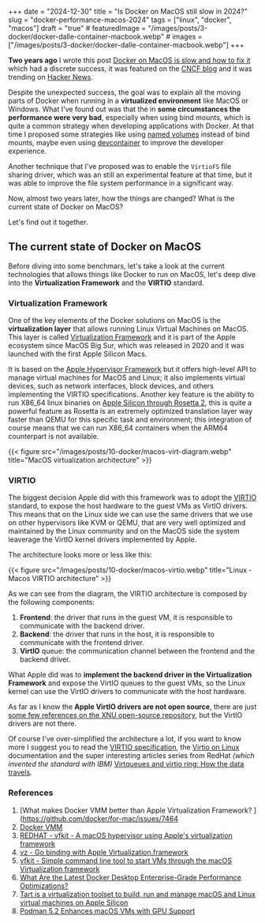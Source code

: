 +++
date = "2024-12-30"
title = "Is Docker on MacOS still slow in 2024?"
slug = "docker-performance-macos-2024"
tags = ["linux", "docker", "macos"]
draft = "true"
# featuredImage = "/images/posts/3-docker/docker-dalle-container-macbook.webp"
# images = ["/images/posts/3-docker/docker-dalle-container-macbook.webp"]
+++

**Two years ago** I wrote this post [Docker on MacOS is slow and how to fix it](https://www.paolomainardi.com/posts/docker-performance-macos/) which had a discrete success, it was featured on the [CNCF blog](https://www.cncf.io/blog/2023/02/02/docker-on-macos-is-slow-and-how-to-fix-it/) and it was trending on [Hacker News](https://news.ycombinator.com/item?id=34098367).

Despite the unexpected success, the goal was to explain all the moving parts of Docker when running in a **virtualized environment** like MacOS or Windows.
What I've found out was that the in **some circumstances the performance were very bad**, especially when using bind mounts, which is quite a common strategy when developing applications with Docker.
At that time I proposed some strategies like using [named volumes](https://www.paolomainardi.com/posts/docker-performance-macos/#volumes) instead of bind mounts, maybe even using [devcontainer](https://www.paolomainardi.com/posts/docker-performance-macos/#gui-editors--ide-users) to improve the developer experience.

Another technique that I've proposed was to enable the `VirtioFS` file sharing driver, which was an still an experimental feature at that time, but it was able to improve the file system performance in a significant way.

Now, almost two years later, how the things are changed? What is the current state of Docker on MacOS?

Let's find out it together.

## The current state of Docker on MacOS

Before diving into some benchmars, let's take a look at the current technologies that allows things like Docker to run on MacOS,
let's deep dive into the **Virtualization Framework** and the **VIRTIO** standard.

### Virtualization Framework

One of the key elements of the Docker solutions on MacOS is the **virtualization layer** that allows running Linux Virtual Machines on MacOS. This layer is called [Virtualization Framework](https://developer.apple.com/documentation/virtualization) and it is part of the Apple ecosystem since MacOS Big Sur, which was released in 2020 and it was launched with the first Apple Silicon Macs.

It is based on the [Apple Hypervisor Framework](https://developer.apple.com/documentation/hypervisor) but it offers high-level API to manage virtual machines for MacOS and Linux; it also implements virtual devices, such as network interfaces, block devices, and others implementing the VIRTIO specifications.
Another key feature is the ability to run X86_64 linux binaries on [Apple Silicon through Rosetta 2](https://developer.apple.com/documentation/virtualization/running_intel_binaries_in_linux_vms_with_rosetta), this is quite a powerful feature as Rosetta is an extremely optimized translation layer way faster than QEMU for this specific task and environment; this integration of course means that we can run X86_64 containers when the ARM64 counterpart is not available.

{{< figure src="/images/posts/10-docker/macos-virt-diagram.webp" title="MacOS virtualization architecture" >}}

### VIRTIO

The biggest decision Apple did with this framework was to adopt the [VIRTIO](https://docs.oasis-open.org/virtio/virtio/v1.1/csprd01/virtio-v1.1-csprd01.html) standard, to expose the host hardware to the guest VMs as VirtIO drivers.
This means that on the Linux side we can use the same drivers that we use on other hypervisors like KVM or QEMU, that are very well optimized and maintained by the Linux community and on the MacOS side the system leaverage the VirtIO kernel drivers implemented by Apple.

The architecture looks more or less like this:

{{< figure src="/images/posts/10-docker/macos-virtio.webp" title="Linux - Macos VIRTIO architecture" >}}

As we can see from the diagram, the VIRTIO architecture is composed by the following components:

1. **Frontend**: the driver that runs in the guest VM, it is responsible to communicate with the backend driver.
2. **Backend**: the driver that runs in the host, it is responsible to communicate with the frontend driver.
3. **VirtIO** queue: the communication channel between the frontend and the backend driver.

What Apple did was to **implement the backend driver in the Virtualization Framework** and expose the VirtIO queues to the guest VMs, so the Linux kernel can use the VirtIO drivers to communicate with the host hardware.

As far as I know the **Apple VirtIO drivers are not open source**, there are just [some few references on the XNU open-source repository](https://github.com/search?q=repo%3Aapple-oss-distributions%2Fxnu%20virtio&type=code), but the VirtIO drivers are not there.

Of course I've over-simplified the architecture a lot, if you want to know more I suggest you to read the [VIRTIO specification](https://docs.oasis-open.org/virtio/virtio/v1.1/csprd01/virtio-v1.1-csprd01.html), the [Virtio on Linux](https://docs.kernel.org/driver-api/virtio/virtio.html) documentation and the super interesting articles series from RedHat _(which invented the standard with IBM)_ [Virtqueues and virtio ring: How the data travels](https://www.redhat.com/en/blog/virtqueues-and-virtio-ring-how-data-travels).

### References

1. [What makes Docker VMM better than Apple Virtualization Framework? ](https://github.com/docker/for-mac/issues/7464
2. [Docker VMM](https://docs.docker.com/desktop/features/vmm/)
3. [REDHAT - vfkit - A macOS hypervisor using Apple's virtualization framework](https://crc.dev/blog/Container%20Plumbing%202023%20-%20vfkit%20-%20A%20minimal%20hypervisor%20using%20Apple%27s%20virtualization%20framework.pdf)
4. [vz - Go binding with Apple Virtualization.framework](https://github.com/Code-Hex/vz)
5. [vfkit - Simple command line tool to start VMs through the macOS Virtualization framework](https://github.com/crc-org/vfkit)
6. [What Are the Latest Docker Desktop Enterprise-Grade Performance Optimizations?](https://www.docker.com/blog/what-are-the-latest-docker-desktop-enterprise-grade-performance-optimizations/#boost-performance-Docker-VMM)
7. [Tart is a virtualization toolset to build, run and manage macOS and Linux virtual machines on Apple Silicon](https://tart.run/)
8. [Podman 5.2 Enhances macOS VMs with GPU Support](https://linuxiac.compodman-5-2-enhances-macos-vms-with-gpu-support/)
